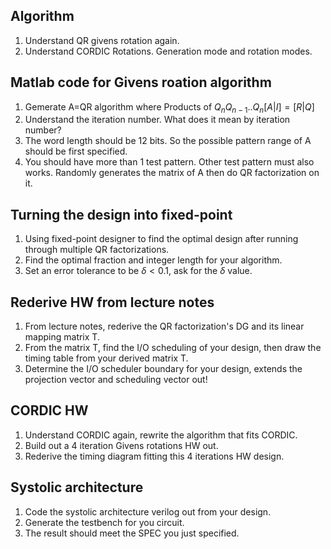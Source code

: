 ## Algorithm
1. Understand QR givens rotation again.
2. Understand CORDIC Rotations. Generation mode and rotation modes.

## Matlab code for Givens roation algorithm
1. Gemerate A=QR algorithm where Products of $Q_nQ_{n-1}..Q_n[A|I] = [R|Q]$
2. Understand the iteration number. What does it mean by iteration number?
3. The word length should be 12 bits. So the possible pattern range of A should be first specified.
4. You should have more than 1 test pattern. Other test pattern must also works. Randomly generates the matrix of A then do QR factorization on it.

## Turning the design into fixed-point
1. Using fixed-point designer to find the optimal design after running through multiple QR factorizations.
2. Find the optimal fraction and integer length for your algorithm.
3. Set an error tolerance to be $\delta < 0.1%$, ask for the $\delta$ value.

## Rederive HW from lecture notes
1. From lecture notes, rederive the QR factorization's DG and its linear mapping matrix T.
2. From the matrix T, find the I/O scheduling of your design, then draw the timing table from your derived matrix T.
3. Determine the I/O scheduler boundary for your design, extends the projection vector and scheduling vector out!

## CORDIC HW
1. Understand CORDIC again, rewrite the algorithm that fits CORDIC.
2. Build out a 4 iteration Givens rotations HW out.
3. Rederive the timing diagram fitting this 4 iterations HW design.

## Systolic architecture
1. Code the systolic architecture verilog out from your design.
2. Generate the testbench for you circuit.
3. The result should meet the SPEC you just specified.